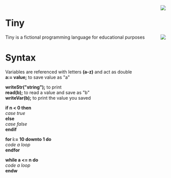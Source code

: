 <img src="https://i.imgur.com/YjaT5gQ.png" style="float: right">  

# Tiny
<img src="https://i.imgur.com/WTOIKX4.png" style="float: right"> 

Tiny is a fictional programming language for educational purposes  

# Syntax
Variables are referenced with letters **(a-z)** and act as double  
**a:= value;** to save value as "a"

**writeStr("string");** to print  
**read(b);** to read a value and save as "b"  
**writeVar(b);** to print the value you saved


**if n < 0 then**  
  _case true_  
**else**  
  _case false_    
**endif**  

**for i:= 10 downto 1 do**  
  _code a loop_  
**endfor**  

**while  a <= n do**  
  _code a loop_  
**endw**

